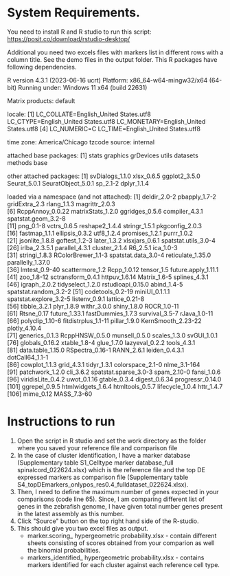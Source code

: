 # System Requirements. 
You need to install R and R studio to run this script:  https://posit.co/download/rstudio-desktop/ 

Additional you need two excels files with markers list in different rows with a column title. See the demo files in the output folder. This R packages have following dependencies.

R version 4.3.1 (2023-06-16 ucrt)
Platform: x86_64-w64-mingw32/x64 (64-bit)
Running under: Windows 11 x64 (build 22631)

Matrix products: default


locale:
[1] LC_COLLATE=English_United States.utf8  LC_CTYPE=English_United States.utf8    LC_MONETARY=English_United States.utf8
[4] LC_NUMERIC=C                           LC_TIME=English_United States.utf8    

time zone: America/Chicago
tzcode source: internal

attached base packages:
[1] stats     graphics  grDevices utils     datasets  methods   base     

other attached packages:
[1] svDialogs_1.1.0    xlsx_0.6.5         ggplot2_3.5.0      Seurat_5.0.1       SeuratObject_5.0.1 sp_2.1-2           dplyr_1.1.4       

loaded via a namespace (and not attached):
  [1] deldir_2.0-2           pbapply_1.7-2          gridExtra_2.3          rlang_1.1.3            magrittr_2.0.3        
  [6] RcppAnnoy_0.0.22       matrixStats_1.2.0      ggridges_0.5.6         compiler_4.3.1         spatstat.geom_3.2-8   
 [11] png_0.1-8              vctrs_0.6.5            reshape2_1.4.4         stringr_1.5.1          pkgconfig_2.0.3       
 [16] fastmap_1.1.1          ellipsis_0.3.2         utf8_1.2.4             promises_1.2.1         purrr_1.0.2           
 [21] jsonlite_1.8.8         goftest_1.2-3          later_1.3.2            xlsxjars_0.6.1         spatstat.utils_3.0-4  
 [26] irlba_2.3.5.1          parallel_4.3.1         cluster_2.1.4          R6_2.5.1               ica_1.0-3             
 [31] stringi_1.8.3          RColorBrewer_1.1-3     spatstat.data_3.0-4    reticulate_1.35.0      parallelly_1.37.0     
 [36] lmtest_0.9-40          scattermore_1.2        Rcpp_1.0.12            tensor_1.5             future.apply_1.11.1   
 [41] zoo_1.8-12             sctransform_0.4.1      httpuv_1.6.14          Matrix_1.6-5           splines_4.3.1         
 [46] igraph_2.0.2           tidyselect_1.2.0       rstudioapi_0.15.0      abind_1.4-5            spatstat.random_3.2-2 
 [51] codetools_0.2-19       miniUI_0.1.1.1         spatstat.explore_3.2-5 listenv_0.9.1          lattice_0.21-8        
 [56] tibble_3.2.1           plyr_1.8.9             withr_3.0.0            shiny_1.8.0            ROCR_1.0-11           
 [61] Rtsne_0.17             future_1.33.1          fastDummies_1.7.3      survival_3.5-7         rJava_1.0-11          
 [66] polyclip_1.10-6        fitdistrplus_1.1-11    pillar_1.9.0           KernSmooth_2.23-22     plotly_4.10.4         
 [71] generics_0.1.3         RcppHNSW_0.5.0         munsell_0.5.0          scales_1.3.0           svGUI_1.0.1           
 [76] globals_0.16.2         xtable_1.8-4           glue_1.7.0             lazyeval_0.2.2         tools_4.3.1           
 [81] data.table_1.15.0      RSpectra_0.16-1        RANN_2.6.1             leiden_0.4.3.1         dotCall64_1.1-1       
 [86] cowplot_1.1.3          grid_4.3.1             tidyr_1.3.1            colorspace_2.1-0       nlme_3.1-164          
 [91] patchwork_1.2.0        cli_3.6.2              spatstat.sparse_3.0-3  spam_2.10-0            fansi_1.0.6           
 [96] viridisLite_0.4.2      uwot_0.1.16            gtable_0.3.4           digest_0.6.34          progressr_0.14.0      
[101] ggrepel_0.9.5          htmlwidgets_1.6.4      htmltools_0.5.7        lifecycle_1.0.4        httr_1.4.7            
[106] mime_0.12              MASS_7.3-60  


# Instructions to run
1. Open the script in R studio and set the work directory as the folder where you saved your reference file and comparison file
2. In the case of cluster identification, I have a marker database (Supplementary table S1_Celltype marker database_full spinalcord_022624.xlsx) which is the reference file and the top DE expressed markers as comparison file (Supplementary table S4_topDEmarkers_onlypos_res0.4_fulldataset_022624.xlsx).
3. Then, I need to define the maximum number of genes expected in your comparisons (code line 65). Since, I am comparing different list of genes in the zebrafish genome, I have given total number genes present in the latest assembly as this number.
4. Click "Source" button on the top right hand side of the R-studio.
5. This should give you two excel files as output.
     - marker.scoring_ hypergeometric probability.xlsx - contain different sheets consisting of scores obtained from your comparion as well the binomial probabilities.
     - markers_identified_ hypergeometric probability.xlsx - contains markers identified for each cluster against each reference cell type.  
